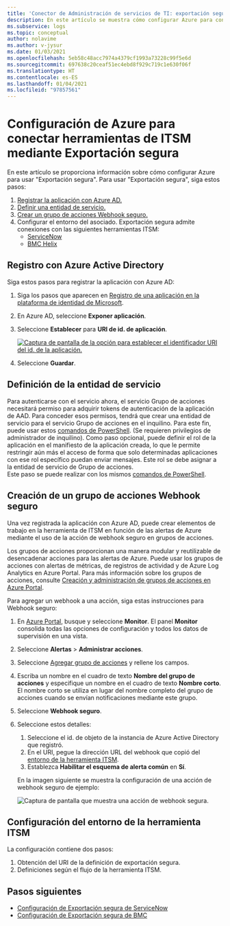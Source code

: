 ```yaml
---
title: 'Conector de Administración de servicios de TI: exportación segura en Azure Monitor y configuraciones de Azure'
description: En este artículo se muestra cómo configurar Azure para conectar los productos o servicios de ITSM con Exportación segura de Azure Monitor para supervisar y administrar de manera centralizada elementos de trabajo de ITSM.
ms.subservice: logs
ms.topic: conceptual
author: nolavime
ms.author: v-jysur
ms.date: 01/03/2021
ms.openlocfilehash: 5eb58c48acc7974a4379cf1993a73228c99f5e6d
ms.sourcegitcommit: 697638c20ceaf51ec4ebd8f929c719c1e630f06f
ms.translationtype: HT
ms.contentlocale: es-ES
ms.lasthandoff: 01/04/2021
ms.locfileid: "97857561"
---
```

# <a name="configure-azure-to-connect-itsm-tools-using-secure-export"></a>Configuración de Azure para conectar herramientas de ITSM mediante Exportación segura

En este artículo se proporciona información sobre cómo configurar Azure para usar "Exportación segura".
Para usar "Exportación segura", siga estos pasos:

1. [Registrar la aplicación con Azure AD.](./itsm-connector-secure-webhook-connections-azure-configuration.md#register-with-azure-active-directory)
1. [Definir una entidad de servicio.](./itsm-connector-secure-webhook-connections-azure-configuration.md#define-service-principal)
1. [Crear un grupo de acciones Webhook seguro.](./itsm-connector-secure-webhook-connections-azure-configuration.md#create-a-secure-webhook-action-group)
1. Configurar el entorno del asociado.
    Exportación segura admite conexiones con las siguientes herramientas ITSM:
    * [ServiceNow](./itsmc-secure-webhook-connections-servicenow.md)
    * [BMC Helix](./itsmc-secure-webhook-connections-bmc.md)

## <a name="register-with-azure-active-directory"></a>Registro con Azure Active Directory

Siga estos pasos para registrar la aplicación con Azure AD:

1. Siga los pasos que aparecen en [Registro de una aplicación en la plataforma de identidad de Microsoft](../../active-directory/develop/quickstart-register-app.md).
2. En Azure AD, seleccione **Exponer aplicación**.
3. Seleccione **Establecer** para **URI de id. de aplicación**.

   [![Captura de pantalla de la opción para establecer el identificador URI del id. de la aplicación.](media/it-service-management-connector-secure-webhook-connections/azure-ad.png)](media/it-service-management-connector-secure-webhook-connections/azure-ad-expand.png#lightbox)
4. Seleccione **Guardar**.

## <a name="define-service-principal"></a>Definición de la entidad de servicio

Para autenticarse con el servicio ahora, el servicio Grupo de acciones necesitará permiso para adquirir tokens de autenticación de la aplicación de AAD. Para conceder esos permisos, tendrá que crear una entidad de servicio para el servicio Grupo de acciones en el inquilino.
Para este fin, puede usar estos [comandos de PowerShell](./action-groups.md#secure-webhook-powershell-script). (Se requieren privilegios de administrador de inquilino).
Como paso opcional, puede definir el rol de la aplicación en el manifiesto de la aplicación creada, lo que le permite restringir aún más el acceso de forma que solo determinadas aplicaciones con ese rol específico puedan enviar mensajes. Este rol se debe asignar a la entidad de servicio de Grupo de acciones. \
Este paso se puede realizar con los mismos [comandos de PowerShell](./action-groups.md#secure-webhook-powershell-script).

## <a name="create-a-secure-webhook-action-group"></a>Creación de un grupo de acciones Webhook seguro

Una vez registrada la aplicación con Azure AD, puede crear elementos de trabajo en la herramienta de ITSM en función de las alertas de Azure mediante el uso de la acción de webhook seguro en grupos de acciones.

Los grupos de acciones proporcionan una manera modular y reutilizable de desencadenar acciones para las alertas de Azure. Puede usar los grupos de acciones con alertas de métricas, de registros de actividad y de Azure Log Analytics en Azure Portal.
Para más información sobre los grupos de acciones, consulte [Creación y administración de grupos de acciones en Azure Portal](./action-groups.md).

Para agregar un webhook a una acción, siga estas instrucciones para Webhook seguro:

1. En [Azure Portal](https://portal.azure.com/), busque y seleccione **Monitor**. El panel **Monitor** consolida todas las opciones de configuración y todos los datos de supervisión en una vista.
2. Seleccione **Alertas** > **Administrar acciones**.
3. Seleccione [Agregar grupo de acciones](./action-groups.md#create-an-action-group-by-using-the-azure-portal) y rellene los campos.
4. Escriba un nombre en el cuadro de texto **Nombre del grupo de acciones** y especifique un nombre en el cuadro de texto **Nombre corto**. El nombre corto se utiliza en lugar del nombre completo del grupo de acciones cuando se envían notificaciones mediante este grupo.
5. Seleccione **Webhook seguro**.
6. Seleccione estos detalles:
   1. Seleccione el id. de objeto de la instancia de Azure Active Directory que registró.
   2. En el URI, pegue la dirección URL del webhook que copió del [entorno de la herramienta ITSM](#configure-the-itsm-tool-environment).
   3. Establezca **Habilitar el esquema de alerta común** en **Sí**. 

   En la imagen siguiente se muestra la configuración de una acción de webhook seguro de ejemplo:

   ![Captura de pantalla que muestra una acción de webhook segura.](media/it-service-management-connector-secure-webhook-connections/secure-webhook.png)

## <a name="configure-the-itsm-tool-environment"></a>Configuración del entorno de la herramienta ITSM

La configuración contiene dos pasos:

1. Obtención del URI de la definición de exportación segura.
2. Definiciones según el flujo de la herramienta ITSM.

## <a name="next-steps"></a>Pasos siguientes

* [Configuración de Exportación segura de ServiceNow](./itsmc-secure-webhook-connections-servicenow.md)
* [Configuración de Exportación segura de BMC](./itsmc-secure-webhook-connections-bmc.md)

